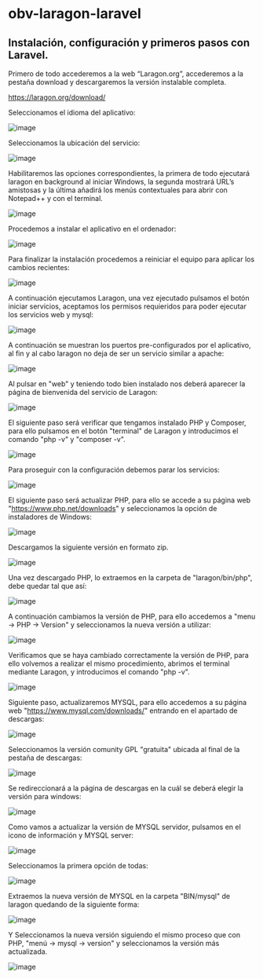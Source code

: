# obv-laragon-laravel

<h2>Instalación, configuración y primeros pasos con Laravel.</h2>

Primero de todo accederemos a la web “Laragon.org”, accederemos a la pestaña download y descargaremos la versión instalable completa.

https://laragon.org/download/

Seleccionamos el idioma del aplicativo:

![image](https://user-images.githubusercontent.com/103035621/191023816-c992471e-6b2d-4ffa-9760-fd7e8b6aa795.png)

Seleccionamos la ubicación del servicio:

![image](https://user-images.githubusercontent.com/103035621/191023859-968e0fc5-496f-4e9c-bd6c-f93877014a32.png)

Habilitaremos las opciones correspondientes, la primera de todo ejecutará laragon en background al iniciar Windows, la segunda mostrará URL’s amistosas y la última añadirá los menús contextuales para abrir con Notepad++ y con el terminal.

![image](https://user-images.githubusercontent.com/103035621/191023915-bd5c6985-fdbf-4db2-9b05-8c04cef9ac17.png)

Procedemos a instalar el aplicativo en el ordenador:

![image](https://user-images.githubusercontent.com/103035621/191023977-dc5df578-8804-418e-a699-1c517b0cab8b.png)

Para finalizar la instalación procedemos a reiniciar el equipo para aplicar los cambios recientes:

![image](https://user-images.githubusercontent.com/103035621/191024107-cf3c6e8a-8079-43b0-85e5-e7d293f1f002.png)

A continuación ejecutamos Laragon, una vez ejecutado pulsamos el botón iniciar servicios, aceptamos los permisos requieridos para poder ejecutar los servicios web y mysql:

![image](https://user-images.githubusercontent.com/103035621/191025424-5c343edc-b145-4cf6-834f-787056c03802.png)

A continuación se muestran los puertos pre-configurados por el aplicativo, al fin y al cabo laragon no deja de ser un servicio similar a apache:

![image](https://user-images.githubusercontent.com/103035621/191025633-8d6a5803-6946-4390-ae88-76a92887490e.png)

Al pulsar en "web" y teniendo todo bien instalado nos deberá aparecer la página de bienvenida del servicio de Laragon:

![image](https://user-images.githubusercontent.com/103035621/191026164-a4e12baf-5f4d-45dc-80d8-ed65ef024b97.png)

El siguiente paso será verificar que tengamos instalado PHP y Composer, para ello pulsamos en el botón "terminal" de Laragon y introducimos el comando "php -v" y "composer -v".

![image](https://user-images.githubusercontent.com/103035621/191027189-f42e2118-f8a8-424b-b2af-1fc01d2d1beb.png)

Para proseguir con la configuración debemos parar los servicios:

![image](https://user-images.githubusercontent.com/103035621/191027500-9607014b-67ca-48b6-9f97-467c90e24a81.png)

El siguiente paso será actualizar PHP, para ello se accede a su página web "https://www.php.net/downloads" y seleccionamos la opción de instaladores de Windows:

![image](https://user-images.githubusercontent.com/103035621/191027989-ad57eafe-8439-4273-9e78-fc7d05408494.png)

Descargamos la siguiente versión en formato zip.

![image](https://user-images.githubusercontent.com/103035621/191028199-987f5eba-661c-459e-ad7c-943550209cb4.png)

Una vez descargado PHP, lo extraemos en la carpeta de "laragon/bin/php", debe quedar tal que así:

![image](https://user-images.githubusercontent.com/103035621/191028707-ad496f73-3273-43c9-943d-1b461f370611.png)

A continuación cambiamos la versión de PHP, para ello accedemos a "menu -> PHP -> Version" y seleccionamos la nueva versión a utilizar:

![image](https://user-images.githubusercontent.com/103035621/191029219-d83f58bd-12d0-4cd0-a80b-c04aa505fff0.png)

Verificamos que se haya cambiado correctamente la versión de PHP, para ello volvemos a realizar el mismo procedimiento, abrimos el terminal mediante Laragon, y introducimos el comando "php -v".

![image](https://user-images.githubusercontent.com/103035621/191029960-11ed6adb-fc9d-4f2c-a8b8-00b7cc39cc76.png)

Siguiente paso, actualizaremos MYSQL, para ello accedemos a su página web "https://www.mysql.com/downloads/" entrando en el apartado de descargas:

![image](https://user-images.githubusercontent.com/103035621/191034201-3f860df1-581a-4414-87d8-627f2b7a080f.png)

Seleccionamos la versión comunity GPL "gratuita" ubicada al final de la pestaña de descargas:

![image](https://user-images.githubusercontent.com/103035621/191034355-e1449a56-2745-4edc-afd1-352deb072f83.png)

Se redireccionará a la página de descargas en la cuál se deberá elegir la versión para windows:

![image](https://user-images.githubusercontent.com/103035621/191034593-ad0a27bc-c126-4a59-a5a0-1a9f022729a3.png)

Como vamos a actualizar la versión de MYSQL servidor, pulsamos en el icono de información y MYSQL server:

![image](https://user-images.githubusercontent.com/103035621/191035470-ac7a60a4-451a-4981-996e-43e747fa3817.png)

Seleccionamos la primera opción de todas:

![image](https://user-images.githubusercontent.com/103035621/191035262-3e02b895-62e8-45ac-a669-887ce3211041.png)

Extraemos la nueva versión de MYSQL en la carpeta "BIN/mysql" de laragon quedando de la siguiente forma:

![image](https://user-images.githubusercontent.com/103035621/191035785-d264825b-3c9c-4dac-a1f0-0a608005d8f6.png)

Y Seleccionamos la nueva versión siguiendo el mismo proceso que con PHP, "menú -> mysql -> version" y seleccionamos la versión más actualizada.

![image](https://user-images.githubusercontent.com/103035621/191035899-a9707a5f-513a-406a-b650-53957931707c.png)
